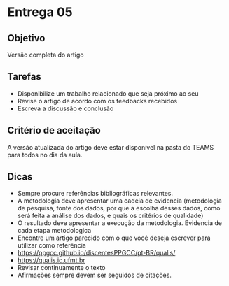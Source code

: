 # Entrega 05

## Objetivo
Versão  completa do artigo


## Tarefas

- Disponibilize um trabalho relacionado que seja próximo ao seu
- Revise o artigo de acordo com os feedbacks recebidos
- Escreva a discussão e conclusão



## Critério de aceitação

A versão atualizada do artigo deve estar disponível na pasta do TEAMS para todos no dia da aula.

## Dicas

- Sempre procure referências bibliográficas relevantes.
- A metodologia deve apresentar uma cadeia de evidencia (metodologia de pesquisa, fonte dos dados, por que a escolha desses dados, como será feita a análise dos dados, e quais os critérios de qualidade)
- O resultado deve apresentar a execução da metodologia. Evidencia de cada etapa metodologica
- Encontre um artigo parecido com o que você deseja escrever para utilizar como referência
- https://ppgcc.github.io/discentesPPGCC/pt-BR/qualis/
- https://qualis.ic.ufmt.br
- Revisar continuamente o texto
- Afirmações sempre devem ser seguidos de citações.






